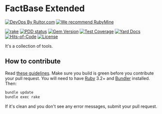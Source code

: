 # FactBase Extended

[![DevOps By Rultor.com](http://www.rultor.com/b/yegor256/fbe)](http://www.rultor.com/p/yegor256/fbe)
[![We recommend RubyMine](https://www.elegantobjects.org/rubymine.svg)](https://www.jetbrains.com/ruby/)

[![rake](https://github.com/yegor256/fbe/actions/workflows/rake.yml/badge.svg)](https://github.com/yegor256/fbe/actions/workflows/rake.yml)
[![PDD status](http://www.0pdd.com/svg?name=yegor256/fbe)](http://www.0pdd.com/p?name=yegor256/fbe)
[![Gem Version](https://badge.fury.io/rb/fbe.svg)](http://badge.fury.io/rb/fbe)
[![Test Coverage](https://img.shields.io/codecov/c/github/yegor256/fbe.svg)](https://codecov.io/github/yegor256/fbe?branch=master)
[![Yard Docs](http://img.shields.io/badge/yard-docs-blue.svg)](http://rubydoc.info/github/yegor256/fbe/master/frames)
[![Hits-of-Code](https://hitsofcode.com/github/yegor256/fbe)](https://hitsofcode.com/view/github/yegor256/fbe)
[![License](https://img.shields.io/badge/license-MIT-green.svg)](https://github.com/yegor256/fbe/blob/master/LICENSE.txt)

It's a collection of tools.

## How to contribute

Read
[these guidelines](https://www.yegor256.com/2014/04/15/github-guidelines.html).
Make sure you build is green before you contribute
your pull request. You will need to have
[Ruby](https://www.ruby-lang.org/en/) 3.2+ and
[Bundler](https://bundler.io/) installed. Then:

```bash
bundle update
bundle exec rake
```

If it's clean and you don't see any error messages, submit your pull request.
